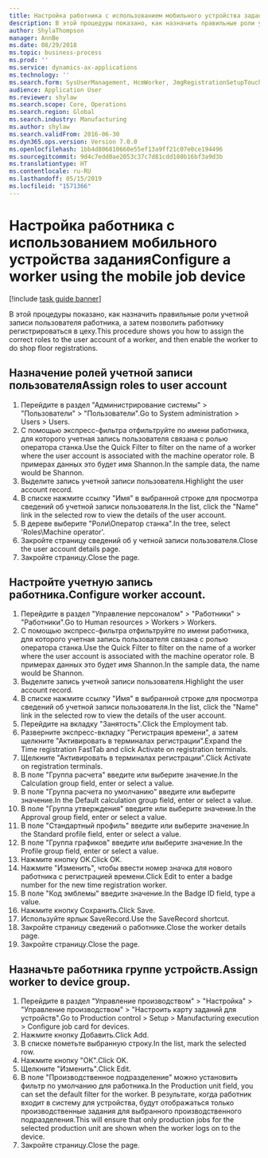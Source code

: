 ```yaml
---
title: Настройка работника с использованием мобильного устройства задания
description: В этой процедуры показано, как назначить правильные роли учетной записи пользователя работника, а затем позволить работнику регистрироваться в цеху.
author: ShylaThompson
manager: AnnBe
ms.date: 08/29/2018
ms.topic: business-process
ms.prod: ''
ms.service: dynamics-ax-applications
ms.technology: ''
ms.search.form: SysUserManagement, HcmWorker, JmgRegistrationSetupTouch, JmgRegistrationSetupAssignUsers
audience: Application User
ms.reviewer: shylaw
ms.search.scope: Core, Operations
ms.search.region: Global
ms.search.industry: Manufacturing
ms.author: shylaw
ms.search.validFrom: 2016-06-30
ms.dyn365.ops.version: Version 7.0.0
ms.openlocfilehash: 1bb4d806810660e55ef13a9ff21c07e0ce194496
ms.sourcegitcommit: 9d4c7edd0ae2053c37c7d81cdd180b16bf3a9d3b
ms.translationtype: HT
ms.contentlocale: ru-RU
ms.lasthandoff: 05/15/2019
ms.locfileid: "1571366"
---
```

# <a name="configure-a-worker-using-the-mobile-job-device"></a><span data-ttu-id="b8de2-103">Настройка работника с использованием мобильного устройства задания</span><span class="sxs-lookup"><span data-stu-id="b8de2-103">Configure a worker using the mobile job device</span></span>

[!include [task guide banner](../../includes/task-guide-banner.md)]

<span data-ttu-id="b8de2-104">В этой процедуры показано, как назначить правильные роли учетной записи пользователя работника, а затем позволить работнику регистрироваться в цеху.</span><span class="sxs-lookup"><span data-stu-id="b8de2-104">This procedure shows you how to assign the correct roles to the user account of a worker, and then enable the worker to do shop floor registrations.</span></span>


## <a name="assign-roles-to-user-account"></a><span data-ttu-id="b8de2-105">Назначение ролей учетной записи пользователя</span><span class="sxs-lookup"><span data-stu-id="b8de2-105">Assign roles to user account</span></span>
1. <span data-ttu-id="b8de2-106">Перейдите в раздел "Администрирование системы" > "Пользователи" > "Пользователи".</span><span class="sxs-lookup"><span data-stu-id="b8de2-106">Go to System administration > Users > Users.</span></span>
2. <span data-ttu-id="b8de2-107">С помощью экспресс-фильтра отфильтруйте по имени работника, для которого учетная запись пользователя связана с ролью оператора станка.</span><span class="sxs-lookup"><span data-stu-id="b8de2-107">Use the Quick Filter to filter on the name of a worker where the user account is associated with the machine operator role.</span></span> <span data-ttu-id="b8de2-108">В примерах данных это будет имя Shannon.</span><span class="sxs-lookup"><span data-stu-id="b8de2-108">In the sample data, the name would be Shannon.</span></span>
3. <span data-ttu-id="b8de2-109">Выделите запись учетной записи пользователя.</span><span class="sxs-lookup"><span data-stu-id="b8de2-109">Highlight the user account record.</span></span>
4. <span data-ttu-id="b8de2-110">В списке нажмите ссылку "Имя" в выбранной строке для просмотра сведений об учетной записи пользователя.</span><span class="sxs-lookup"><span data-stu-id="b8de2-110">In the list, click the "Name" link in the selected row to view the details of the user account.</span></span>
5. <span data-ttu-id="b8de2-111">В дереве выберите "Роли\Оператор станка".</span><span class="sxs-lookup"><span data-stu-id="b8de2-111">In the tree, select 'Roles\Machine operator'.</span></span>
6. <span data-ttu-id="b8de2-112">Закройте страницу сведений об у четной записи пользователя.</span><span class="sxs-lookup"><span data-stu-id="b8de2-112">Close the user account details page.</span></span>
7. <span data-ttu-id="b8de2-113">Закройте страницу.</span><span class="sxs-lookup"><span data-stu-id="b8de2-113">Close the page.</span></span>

## <a name="configure-worker-account"></a><span data-ttu-id="b8de2-114">Настройте учетную запись работника.</span><span class="sxs-lookup"><span data-stu-id="b8de2-114">Configure worker account.</span></span>
1. <span data-ttu-id="b8de2-115">Перейдите в раздел "Управление персоналом" > "Работники" > "Работники".</span><span class="sxs-lookup"><span data-stu-id="b8de2-115">Go to Human resources > Workers > Workers.</span></span>
2. <span data-ttu-id="b8de2-116">С помощью экспресс-фильтра отфильтруйте по имени работника, для которого учетная запись пользователя связана с ролью оператора станка.</span><span class="sxs-lookup"><span data-stu-id="b8de2-116">Use the Quick Filter to filter on the name of a worker where the user account is associated with the machine operator role.</span></span> <span data-ttu-id="b8de2-117">В примерах данных это будет имя Shannon.</span><span class="sxs-lookup"><span data-stu-id="b8de2-117">In the sample data, the name would be Shannon.</span></span>
3. <span data-ttu-id="b8de2-118">Выделите запись учетной записи пользователя.</span><span class="sxs-lookup"><span data-stu-id="b8de2-118">Highlight the user account record.</span></span>
4. <span data-ttu-id="b8de2-119">В списке нажмите ссылку "Имя" в выбранной строке для просмотра сведений об учетной записи пользователя.</span><span class="sxs-lookup"><span data-stu-id="b8de2-119">In the list, click the "Name" link in the selected row to view the details of the user account.</span></span>
5. <span data-ttu-id="b8de2-120">Перейдите на вкладку "Занятость".</span><span class="sxs-lookup"><span data-stu-id="b8de2-120">Click the Employment tab.</span></span>
6. <span data-ttu-id="b8de2-121">Разверните экспресс-вкладку "Регистрация времени", а затем щелкните "Активировать в терминалах регистрации".</span><span class="sxs-lookup"><span data-stu-id="b8de2-121">Expand the Time registration FastTab and click Activate on registration terminals.</span></span>
7. <span data-ttu-id="b8de2-122">Щелкните "Активировать в терминалах регистрации".</span><span class="sxs-lookup"><span data-stu-id="b8de2-122">Click Activate on registration terminals.</span></span>
8. <span data-ttu-id="b8de2-123">В поле "Группа расчета" введите или выберите значение.</span><span class="sxs-lookup"><span data-stu-id="b8de2-123">In the Calculation group field, enter or select a value.</span></span>
9. <span data-ttu-id="b8de2-124">В поле "Группа расчета по умолчанию" введите или выберите значение.</span><span class="sxs-lookup"><span data-stu-id="b8de2-124">In the Default calculation group field, enter or select a value.</span></span>
10. <span data-ttu-id="b8de2-125">В поле "Группа утверждения" введите или выберите значение.</span><span class="sxs-lookup"><span data-stu-id="b8de2-125">In the Approval group field, enter or select a value.</span></span>
11. <span data-ttu-id="b8de2-126">В поле "Стандартный профиль" введите или выберите значение.</span><span class="sxs-lookup"><span data-stu-id="b8de2-126">In the Standard profile field, enter or select a value.</span></span>
12. <span data-ttu-id="b8de2-127">В поле "Группа графиков" введите или выберите значение.</span><span class="sxs-lookup"><span data-stu-id="b8de2-127">In the Profile group field, enter or select a value.</span></span>
13. <span data-ttu-id="b8de2-128">Нажмите кнопку OK.</span><span class="sxs-lookup"><span data-stu-id="b8de2-128">Click OK.</span></span>
14. <span data-ttu-id="b8de2-129">Нажмите "Изменить", чтобы ввести номер значка для нового работника с регистрацией времени.</span><span class="sxs-lookup"><span data-stu-id="b8de2-129">Click Edit to enter a badge number for the new time registration worker.</span></span>
15. <span data-ttu-id="b8de2-130">В поле "Код эмблемы" введите значение.</span><span class="sxs-lookup"><span data-stu-id="b8de2-130">In the Badge ID field, type a value.</span></span>
16. <span data-ttu-id="b8de2-131">Нажмите кнопку Сохранить.</span><span class="sxs-lookup"><span data-stu-id="b8de2-131">Click Save.</span></span>
17. <span data-ttu-id="b8de2-132">Используйте ярлык SaveRecord.</span><span class="sxs-lookup"><span data-stu-id="b8de2-132">Use the SaveRecord shortcut.</span></span>
18. <span data-ttu-id="b8de2-133">Закройте страницу сведений о работнике.</span><span class="sxs-lookup"><span data-stu-id="b8de2-133">Close the worker details page.</span></span>
19. <span data-ttu-id="b8de2-134">Закройте страницу.</span><span class="sxs-lookup"><span data-stu-id="b8de2-134">Close the page.</span></span>

## <a name="assign-worker-to-device-group"></a><span data-ttu-id="b8de2-135">Назначьте работника группе устройств.</span><span class="sxs-lookup"><span data-stu-id="b8de2-135">Assign worker to device group.</span></span>
1. <span data-ttu-id="b8de2-136">Перейдите в раздел "Управление производством" > "Настройка" > "Управление производством" > "Настроить карту заданий для устройств".</span><span class="sxs-lookup"><span data-stu-id="b8de2-136">Go to Production control > Setup > Manufacturing execution > Configure job card for devices.</span></span>
2. <span data-ttu-id="b8de2-137">Нажмите кнопку Добавить.</span><span class="sxs-lookup"><span data-stu-id="b8de2-137">Click Add.</span></span>
3. <span data-ttu-id="b8de2-138">В списке пометьте выбранную строку.</span><span class="sxs-lookup"><span data-stu-id="b8de2-138">In the list, mark the selected row.</span></span>
4. <span data-ttu-id="b8de2-139">Нажмите кнопку "OК".</span><span class="sxs-lookup"><span data-stu-id="b8de2-139">Click OK.</span></span>
5. <span data-ttu-id="b8de2-140">Щелкните "Изменить".</span><span class="sxs-lookup"><span data-stu-id="b8de2-140">Click Edit.</span></span>
6. <span data-ttu-id="b8de2-141">В поле "Производственное подразделение" можно установить фильтр по умолчанию для работника.</span><span class="sxs-lookup"><span data-stu-id="b8de2-141">In the Production unit field, you can set the default filter for the worker.</span></span> <span data-ttu-id="b8de2-142">В результате, когда работник входит в систему для устройства, будут отображаться только производственные задания для выбранного производственного подразделения.</span><span class="sxs-lookup"><span data-stu-id="b8de2-142">This will ensure that only production jobs for the selected production unit are shown when the worker logs on to the device.</span></span>
7. <span data-ttu-id="b8de2-143">Закройте страницу.</span><span class="sxs-lookup"><span data-stu-id="b8de2-143">Close the page.</span></span>

